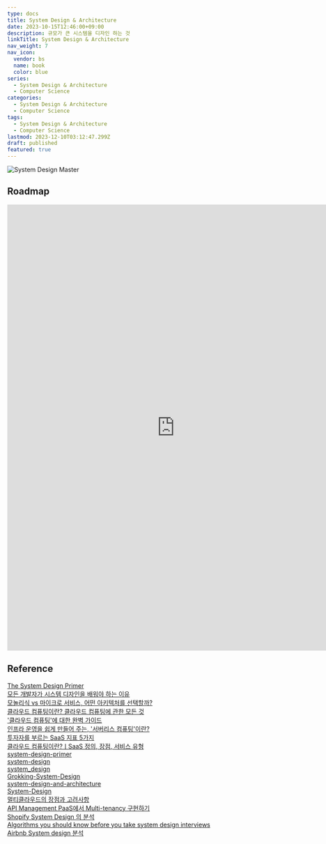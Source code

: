 ```yaml
---
type: docs
title: System Design & Architecture
date: 2023-10-15T12:46:00+09:00
description: 규모가 큰 시스템을 디자인 하는 것
linkTitle: System Design & Architecture
nav_weight: 7
nav_icon:
  vendor: bs
  name: book
  color: blue
series:
  - System Design & Architecture
  - Computer Science
categories:
  - System Design & Architecture
  - Computer Science
tags:
  - System Design & Architecture
  - Computer Science
lastmod: 2023-12-10T03:12:47.299Z
draft: published
featured: true
---
```


![System Design Master](content/computer-science/system-design-master.webp#center "https://medium.com/gitconnected/16-system-design-concepts-i-wish-i-knew-before-the-interview-b8586e40a73b")

## Roadmap

<p align="center">
<iframe width="768" height="1024" src="https://roadmap.sh/system-design?s=652b754df43a58c923ce9d26" frameborder="0" allow="accelerometer; autoplay; encrypted-media; gyroscope; picture-in-picture" allowfullscreen></iframe>
</p>

## Reference

[The System Design Primer](https://github.com/donnemartin/system-design-primer)  
[모든 개발자가 시스템 디자인을 배워야 하는 이유](https://yozm.wishket.com/magazine/detail/1745/)  
[모놀리식 vs 마이크로 서비스, 어떤 아키텍처를 선택할까?](https://yozm.wishket.com/magazine/detail/1813/)  
[클라우드 컴퓨팅이란? 클라우드 컴퓨팅에 관한 모든 것](https://yozm.wishket.com/magazine/detail/136/)  
['클라우드 컴퓨팅'에 대한 완벽 가이드](https://yozm.wishket.com/magazine/detail/341/)  
[인프라 운영을 쉽게 만들어 주는, '서버리스 컴퓨팅'이란?](https://yozm.wishket.com/magazine/detail/154/)  
[투자자를 부르는 SaaS 지표 5가지](https://yozm.wishket.com/magazine/detail/2273/)  
[클라우드 컴퓨팅이란?ㅣSaaS 정의, 장점, 서비스 유형](https://www.codestates.com/blog/content/%ED%81%B4%EB%9D%BC%EC%9A%B0%EB%93%9C-%EC%BB%B4%ED%93%A8%ED%8C%85)  
[system-design-primer](https://github.com/donnemartin/system-design-primer#domain-name-system)  
[system-design](https://github.com/karanpratapsingh/system-design)  
[system_design](https://github.com/shashank88/system_design)  
[Grokking-System-Design](https://github.com/Jeevan-kumar-Raj/Grokking-System-Design)  
[system-design-and-architecture](https://github.com/puncsky/system-design-and-architecture)  
[System-Design](https://github.com/codersguild/System-Design)  
[멀티클라우드의 장점과 고려사항](https://www.samsungsds.com/kr/insights/multicloud_pros.html)  
[API Management PaaS에서 Multi-tenancy 구현하기](https://dev.gmarket.com/64)  
[Shopify System Design 의 분석](https://www.joinc.co.kr/w/man/12/ShopifySystemDesign)  
[Algorithms you should know before you take system design interviews](https://blog.bytebytego.com/p/algorithms-you-should-know-before?triedSigningIn=true)  
[Airbnb System design 분석](https://www.joinc.co.kr/w/man/12/airbnbDesign)
